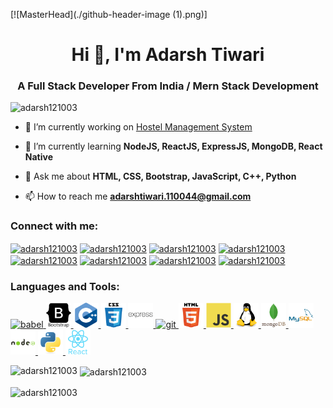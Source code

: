 [![MasterHead](./github-header-image (1).png)]
<h1 align="center">Hi 👋, I'm Adarsh Tiwari</h1>
<h3 align="center">A Full Stack Developer From India / Mern Stack Development</h3>

<p align="left"> <img src="https://komarev.com/ghpvc/?username=adarsh121003&label=Profile%20views&color=0e75b6&style=flat" alt="adarsh121003" /> </p>

- 🔭 I’m currently working on [Hostel Management System](https://github.com/kunal-2002/hostel-management-system)

- 🌱 I’m currently learning **NodeJS, ReactJS, ExpressJS, MongoDB, React Native**

- 💬 Ask me about **HTML, CSS, Bootstrap, JavaScript, C++, Python**

- 📫 How to reach me **adarshtiwari.110044@gmail.com**

<h3 align="left">Connect with me:</h3>
<p align="left">
<a href="https://twitter.com/adarsh121003" target="blank"><img align="center" src="https://raw.githubusercontent.com/rahuldkjain/github-profile-readme-generator/master/src/images/icons/Social/twitter.svg" alt="adarsh121003" height="30" width="40" /></a>
<a href="https://linkedin.com/in/adarsh121003" target="blank"><img align="center" src="https://raw.githubusercontent.com/rahuldkjain/github-profile-readme-generator/master/src/images/icons/Social/linked-in-alt.svg" alt="adarsh121003" height="30" width="40" /></a>
<a href="https://stackoverflow.com/users/adarsh121003" target="blank"><img align="center" src="https://raw.githubusercontent.com/rahuldkjain/github-profile-readme-generator/master/src/images/icons/Social/stack-overflow.svg" alt="adarsh121003" height="30" width="40" /></a>
<a href="https://instagram.com/adarsh121003" target="blank"><img align="center" src="https://raw.githubusercontent.com/rahuldkjain/github-profile-readme-generator/master/src/images/icons/Social/instagram.svg" alt="adarsh121003" height="30" width="40" /></a>
<a href="https://www.codechef.com/users/adarsh121003" target="blank"><img align="center" src="https://cdn.jsdelivr.net/npm/simple-icons@3.1.0/icons/codechef.svg" alt="adarsh121003" height="30" width="40" /></a>
<a href="https://www.hackerrank.com/adarsh121003" target="blank"><img align="center" src="https://raw.githubusercontent.com/rahuldkjain/github-profile-readme-generator/master/src/images/icons/Social/hackerrank.svg" alt="adarsh121003" height="30" width="40" /></a>
<a href="https://codeforces.com/profile/adarsh121003" target="blank"><img align="center" src="https://raw.githubusercontent.com/rahuldkjain/github-profile-readme-generator/master/src/images/icons/Social/codeforces.svg" alt="adarsh121003" height="30" width="40" /></a>
<a href="https://www.leetcode.com/adarsh121003" target="blank"><img align="center" src="https://raw.githubusercontent.com/rahuldkjain/github-profile-readme-generator/master/src/images/icons/Social/leet-code.svg" alt="adarsh121003" height="30" width="40" /></a>
</p>

<h3 align="left">Languages and Tools:</h3>
<p align="left"> <a href="https://babeljs.io/" target="_blank" rel="noreferrer"> <img src="https://www.vectorlogo.zone/logos/babeljs/babeljs-icon.svg" alt="babel" width="40" height="40"/> </a> <a href="https://getbootstrap.com" target="_blank" rel="noreferrer"> <img src="https://raw.githubusercontent.com/devicons/devicon/master/icons/bootstrap/bootstrap-plain-wordmark.svg" alt="bootstrap" width="40" height="40"/> </a> <a href="https://www.w3schools.com/cpp/" target="_blank" rel="noreferrer"> <img src="https://raw.githubusercontent.com/devicons/devicon/master/icons/cplusplus/cplusplus-original.svg" alt="cplusplus" width="40" height="40"/> </a> <a href="https://www.w3schools.com/css/" target="_blank" rel="noreferrer"> <img src="https://raw.githubusercontent.com/devicons/devicon/master/icons/css3/css3-original-wordmark.svg" alt="css3" width="40" height="40"/> </a> <a href="https://expressjs.com" target="_blank" rel="noreferrer"> <img src="https://raw.githubusercontent.com/devicons/devicon/master/icons/express/express-original-wordmark.svg" alt="express" width="40" height="40"/> </a> <a href="https://git-scm.com/" target="_blank" rel="noreferrer"> <img src="https://www.vectorlogo.zone/logos/git-scm/git-scm-icon.svg" alt="git" width="40" height="40"/> </a> <a href="https://www.w3.org/html/" target="_blank" rel="noreferrer"> <img src="https://raw.githubusercontent.com/devicons/devicon/master/icons/html5/html5-original-wordmark.svg" alt="html5" width="40" height="40"/> </a> <a href="https://developer.mozilla.org/en-US/docs/Web/JavaScript" target="_blank" rel="noreferrer"> <img src="https://raw.githubusercontent.com/devicons/devicon/master/icons/javascript/javascript-original.svg" alt="javascript" width="40" height="40"/> </a> <a href="https://www.linux.org/" target="_blank" rel="noreferrer"> <img src="https://raw.githubusercontent.com/devicons/devicon/master/icons/linux/linux-original.svg" alt="linux" width="40" height="40"/> </a> <a href="https://www.mongodb.com/" target="_blank" rel="noreferrer"> <img src="https://raw.githubusercontent.com/devicons/devicon/master/icons/mongodb/mongodb-original-wordmark.svg" alt="mongodb" width="40" height="40"/> </a> <a href="https://www.mysql.com/" target="_blank" rel="noreferrer"> <img src="https://raw.githubusercontent.com/devicons/devicon/master/icons/mysql/mysql-original-wordmark.svg" alt="mysql" width="40" height="40"/> </a> <a href="https://nodejs.org" target="_blank" rel="noreferrer"> <img src="https://raw.githubusercontent.com/devicons/devicon/master/icons/nodejs/nodejs-original-wordmark.svg" alt="nodejs" width="40" height="40"/> </a> <a href="https://www.python.org" target="_blank" rel="noreferrer"> <img src="https://raw.githubusercontent.com/devicons/devicon/master/icons/python/python-original.svg" alt="python" width="40" height="40"/> </a> <a href="https://reactjs.org/" target="_blank" rel="noreferrer"> <img src="https://raw.githubusercontent.com/devicons/devicon/master/icons/react/react-original-wordmark.svg" alt="react" width="40" height="40"/> </a> </p>

<p><img align="left" src="https://github-readme-stats.vercel.app/api/top-langs?username=adarsh121003&show_icons=true&locale=en&layout=compact" alt="adarsh121003" /></p>

<p>&nbsp;<img align="center" src="https://github-readme-stats.vercel.app/api?username=adarsh121003&show_icons=true&locale=en" alt="adarsh121003" /></p>

<p><img align="center" src="https://github-readme-streak-stats.herokuapp.com/?user=adarsh121003&" alt="adarsh121003" /></p>
